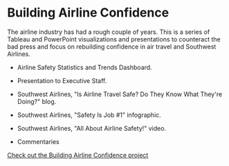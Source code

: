 <link rel="stylesheet" href="/assets/css/main.css">

# Building Airline Confidence

The airline industry has had a rough couple of years. This is a series of Tableau and PowerPoint visualizations and presentations to counteract the bad press and focus on rebuilding confidence in air travel and Southwest Airlines.

*	Airline Safety Statistics and Trends Dashboard.

*	Presentation to Executive Staff.

*	Southwest Airlines, "Is Airline Travel Safe?  Do They Know What They're Doing?" blog.

*	Southwest Airlines, "Safety Is Job #1" infographic.

*	Southwest Airlines, "All About Airline Safety!" video.

*	Commentaries

[Check out the Building Airline Confidence project](https://github.com/michelle-bh/michelle-bh.github.io/tree/main/Building-Airline-Confidence)
